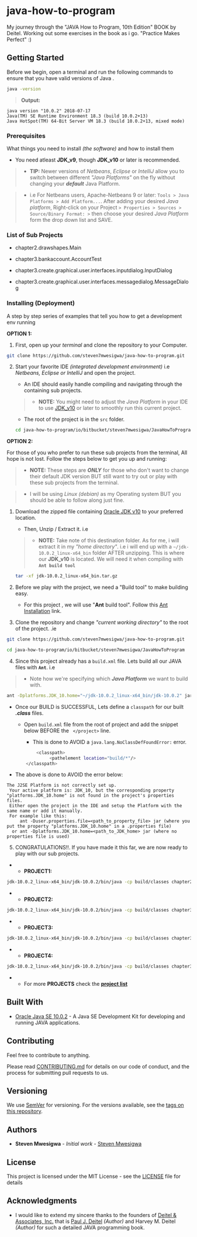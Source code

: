 # java-how-to-program
My journey through the "JAVA How to Program, 10th Edition" BOOK by Deitel. Working out some exercises in the book as i go. "Practice Makes Perfect" :)

## Getting Started

[//]: # "These instructions will get you a copy of the project up and running on your local machine for development and testing purposes. See deployment for notes on how to deploy the project on a live system."

Before we begin, open a terminal and run the following commands to ensure that you have valid versions of Java .
```bash
java -version
``` 
>**Output:**
```
java version "10.0.2" 2018-07-17
Java(TM) SE Runtime Environment 18.3 (build 10.0.2+13)
Java HotSpot(TM) 64-Bit Server VM 18.3 (build 10.0.2+13, mixed mode)

```



### Prerequisites

What things you need to install *(the software)* and how to install them

* You need atleast **JDK_v9**, though **JDK_v10** or later is recommended. 

>* **TIP:** Newer versions of *Netbeans*, *Eclipse* or *IntelliJ* allow you to switch between different *"Java Platforms"* on the fly without changing your ***default*** Java Platform.

>* i.e For Netbeans users, Apache-Netbeans 9 or later: ``Tools > Java Platforms > Add Platform...``. After adding your desired *Java platform*, Right-click on your Project ``> Properties > Sources > Source/Binary Format: >`` then choose your desired *Java Platform* form the drop down list and SAVE. 

### <a name="project-list"></a>List of Sub Projects

* chapter2.drawshapes.Main
* chapter3.bankaccount.AccountTest
* chapter3.create.graphical.user.interfaces.inputdialog.InputDialog

* chapter3.create.graphical.user.interfaces.messagedialog.MessageDialog


### Installing (Deployment)
A step by step series of examples that tell you how to get a development env running

 **OPTION 1:**

1. First, open up your *terminal* and clone the repository to your Computer.

```bash
git clone https://github.com/steven7mwesigwa/java-how-to-program.git
```

2. Start your favorite IDE *(integrated development environment)* i.e *Netbeans, Eclipse or IntelliJ* and open the project.

	* An IDE should easily handle compiling and navigating through the containing sub projects.

	>* **NOTE:** You might need to adjust the *Java Platform* in your IDE to use [JDK_v10](http://www.oracle.com/technetwork/java/javase/downloads/jdk10-downloads-4416644.html) or later to smoothly run this current project.

	* The root of the project is in the ``src`` folder.
	```bash
	cd java-how-to-program/io/bitbucket/steven7mwesigwa/JavaHowToProgram/src/
	```

 **OPTION 2:**

For those of you who prefer to run these sub projects from the terminal, All hope is not lost.
Follow the steps below to get you up and running:

>* **NOTE:** These steps are ***ONLY*** for those who don't want to change their default JDK version BUT still want to try out or play with these sub projects from the terminal. 

>* I will be using *Linux (debian)* as my Operating system BUT you should be able to follow along just fine.


1. Download the zipped file containing [Oracle JDK v10](http://www.oracle.com/technetwork/java/javase/downloads/jdk10-downloads-4416644.html) to your preferred location.
	* Then, Unzip / Extract it. i.e
	> * **NOTE:** Take note of this destination folder. As for me, i will extract it in my *"home directory"*. i.e i will end up with a ``~/jdk-10.0.2_linux-x64_bin`` folder AFTER unzipping. This is where our **JDK_v10** is located. We will need it when compiling with **``Ant build tool``**

	```bash
	tar -xf jdk-10.0.2_linux-x64_bin.tar.gz
	```` 

2. Before we play with the project, we need a "Build tool" to make building easy.
	* For this project , we will use "**Ant** build tool". Follow this [Ant Installation](https://ant.apache.org/manual/install.html) link.


3. Clone the repository and  change *"current working directory"* to the root of the project. .ie

```bash
git clone https://github.com/steven7mwesigwa/java-how-to-program.git

cd java-how-to-program/io/bitbucket/steven7mwesigwa/JavaHowToProgram
```

4.	Since this project already has a ``build.xml`` file. Lets build all our JAVA files with **``Ant``**. i.e
   > * Note how we're specifying which ***Java Platform*** we want to build with.

```bash
ant -Dplatforms.JDK_10.home="~/jdk-10.0.2_linux-x64_bin/jdk-10.0.2" jar
```

* Once our BUILD is SUCCESSFUL, Lets define a ``classpath`` for our built ***.class*** files.

    * Open ``build.xml`` file from the root of project and add the snippet below BEFORE the `` </project>`` line.

	    * This is done to AVOID a ``java.lang.NoClassDefFoundError:`` error.

	```bash
	        <classpath>
                 <pathelement location="build/*"/>
        </classpath>
	```

* The above is done to AVOID the error below:
```
The J2SE Platform is not correctly set up.
 Your active platform is: JDK_10, but the corresponding property "platforms.JDK_10.home" is not found in the project's properties files. 
 Either open the project in the IDE and setup the Platform with the same name or add it manually.
 For example like this:
     ant -Duser.properties.file=<path_to_property_file> jar (where you put the property "platforms.JDK_10.home" in a .properties file)
  or ant -Dplatforms.JDK_10.home=<path_to_JDK_home> jar (where no properties file is used)
```
5. CONGRATULATIONS!!. If you have made it this far, we are now ready to play with our sub projects.

*
	* **PROJECT1:**

```bash
jdk-10.0.2_linux-x64_bin/jdk-10.0.2/bin/java -cp build/classes chapter2.drawshapes.Main 
```

*
    * **PROJECT2:**

```bash
jdk-10.0.2_linux-x64_bin/jdk-10.0.2/bin/java -cp build/classes chapter3.bankaccount.AccountTest
```

*
    * **PROJECT3:**

```bash
jdk-10.0.2_linux-x64_bin/jdk-10.0.2/bin/java -cp build/classes chapter3.create.graphical.user.interfaces.inputdialog.InputDialog
```

*
    * **PROJECT4:**

```bash
jdk-10.0.2_linux-x64_bin/jdk-10.0.2/bin/java -cp build/classes chapter3.create.graphical.user.interfaces.messagedialog.MessageDialog
```
*
    * For more **PROJECTS** check the [**project list**](#project-list)

[//]: # "2. Then change *'current working directory'* to the root of this project."

[//]: # "## Running the testsExplain how to run the automated tests for this system"

[//]: # "### Break down into end to end testsExplain what these tests test and whyGive an example"


[//]: # "### And coding style testsExplain what these tests test and whyGive an example"


[//]: # "## DeploymentClone the repository to your Computer."


[//]: # "Add additional notes about how to deploy this on a live system"

## Built With

* [Oracle Java SE 10.0.2](http://www.oracle.com/technetwork/java/javase/downloads/jdk10-downloads-4416644.html) - A Java SE Development Kit for developing and running JAVA applications.


[//]: # "* [Dropwizard](http://www.dropwizard.io/1.0.2/docs/) - The web framework used* [Maven](https://maven.apache.org/) - Dependency Management* [ROME](https://rometools.github.io/rome/) - Used to generate RSS Feeds"

## Contributing

Feel free to contribute to anything.

Please read [CONTRIBUTING.md](https://github.com/steven7mwesigwa/java-how-to-program/blob/master/CONTRIBUTING.md) for details on our code of conduct, and the process for submitting pull requests to us.

## Versioning

We use [SemVer](http://semver.org/) for versioning. For the versions available, see the [tags on this repository](https://github.com/steven7mwesigwa/java-how-to-program/tags). 

## Authors

* **Steven Mwesigwa** - *Initial work* - [Steven Mwesigwa](https://github.com/steven7mwesigwa)

[//]: # "See also the list of [contributors](https://github.com/your/project/contributors) who participated in this project."

## License

This project is licensed under the MIT License - see the [LICENSE](https://github.com/steven7mwesigwa/java-how-to-program/blob/master/LICENSE) file for details

## Acknowledgments

* I would like to extend my sincere thanks to the founders of [Deitel & Associates, Inc.](http://www.deitel.com/Books/Java/JavaHowtoProgram10eEarlyObjects/tabid/3656/Default.aspx) that is [Paul J. Deitel](https://www.linkedin.com/in/pauldeitel) *(Author)* and Harvey M. Deitel *(Author)* for such a detailed JAVA programming book.

[//]: # "* Hat tip to anyone whose code was used* Inspiration* etc"


